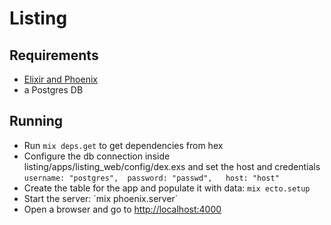 # Listing

## Requirements

* [Elixir and Phoenix](http://www.phoenixframework.org/docs/installation)
* a Postgres DB

## Running

- Run  `mix deps.get` to get dependencies from hex
- Configure the db connection inside listing/apps/listing_web/config/dex.exs and set the host and credentials  
`username: "postgres", 
 password: "passwd",  
 host: "host" 
`
- Create the table for the app and populate it with data: `mix ecto.setup`
- Start the server: ´mix phoenix.server´
- Open a browser and go to [http://localhost:4000](http://localhost:4000)

